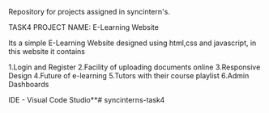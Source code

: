 Repository for projects assigned in syncintern's.

TASK4 PROJECT NAME: E-Learning Website

Its a simple E-Learning Website designed using html,css and javascript, in this website it contains

1.Login and Register 
2.Facility of uploading documents online 
3.Responsive Design 
4.Future of e-learning 
5.Tutors with their course playlist
6.Admin Dashboards

IDE - Visual Code Studio**# syncinterns-task4
